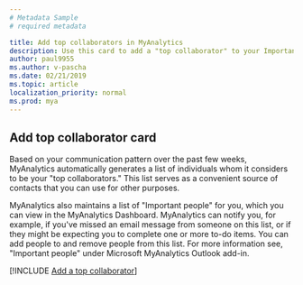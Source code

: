 ```yaml
---
# Metadata Sample
# required metadata

title: Add top collaborators in MyAnalytics
description: Use this card to add a "top collaborator" to your Important people list in MyAnalytics. 
author: paul9955
ms.author: v-pascha
ms.date: 02/21/2019
ms.topic: article
localization_priority: normal 
ms.prod: mya
---
```


## Add top collaborator card 

Based on your communication pattern over the past few weeks, MyAnalytics automatically generates a list of individuals whom it considers to be your "top collaborators." This list serves as a convenient source of contacts that you can use for other purposes.

MyAnalytics also maintains a list of "Important people" for you, which you can view in the MyAnalytics Dashboard. MyAnalytics can notify you, for example, if you've missed an email message from someone on this list, or if they might be expecting you to complete one or more to-do items. You can add people to and remove people from this list. For more information see, "Important people" under Microsoft MyAnalytics Outlook add-in.  

[!INCLUDE [Add a top collaborator](../../Includes/to-add-a-top-collaborator.md)]
